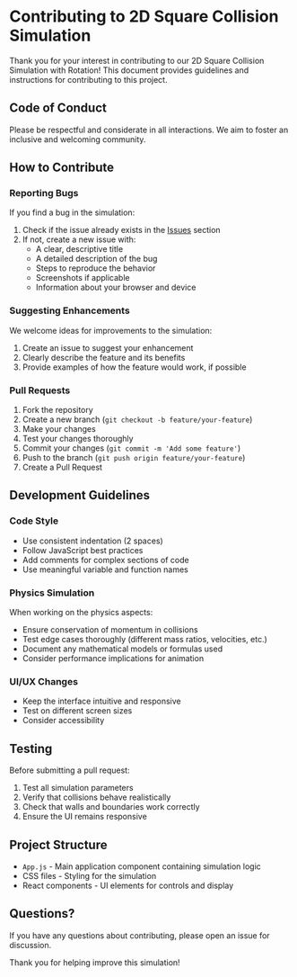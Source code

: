 # Contributing to 2D Square Collision Simulation

Thank you for your interest in contributing to our 2D Square Collision Simulation with Rotation! This document provides guidelines and instructions for contributing to this project.

## Code of Conduct

Please be respectful and considerate in all interactions. We aim to foster an inclusive and welcoming community.

## How to Contribute

### Reporting Bugs

If you find a bug in the simulation:

1. Check if the issue already exists in the [Issues](https://github.com/Racketlon17/2d-collision-simulator/issues) section
2. If not, create a new issue with:
   - A clear, descriptive title
   - A detailed description of the bug
   - Steps to reproduce the behavior
   - Screenshots if applicable
   - Information about your browser and device

### Suggesting Enhancements

We welcome ideas for improvements to the simulation:

1. Create an issue to suggest your enhancement
2. Clearly describe the feature and its benefits
3. Provide examples of how the feature would work, if possible

### Pull Requests

1. Fork the repository
2. Create a new branch (`git checkout -b feature/your-feature`)
3. Make your changes
4. Test your changes thoroughly
5. Commit your changes (`git commit -m 'Add some feature'`)
6. Push to the branch (`git push origin feature/your-feature`)
7. Create a Pull Request

## Development Guidelines

### Code Style

- Use consistent indentation (2 spaces)
- Follow JavaScript best practices
- Add comments for complex sections of code
- Use meaningful variable and function names

### Physics Simulation

When working on the physics aspects:

- Ensure conservation of momentum in collisions
- Test edge cases thoroughly (different mass ratios, velocities, etc.)
- Document any mathematical models or formulas used
- Consider performance implications for animation

### UI/UX Changes

- Keep the interface intuitive and responsive
- Test on different screen sizes
- Consider accessibility

## Testing

Before submitting a pull request:

1. Test all simulation parameters
2. Verify that collisions behave realistically
3. Check that walls and boundaries work correctly
4. Ensure the UI remains responsive

## Project Structure

- `App.js` - Main application component containing simulation logic
- CSS files - Styling for the simulation
- React components - UI elements for controls and display

## Questions?

If you have any questions about contributing, please open an issue for discussion.

Thank you for helping improve this simulation!
